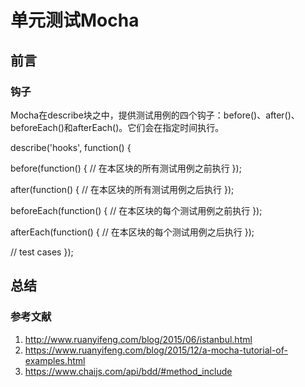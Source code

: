 # 单元测试Mocha

## 前言

### 钩子

Mocha在describe块之中，提供测试用例的四个钩子：before()、after()、beforeEach()和afterEach()。它们会在指定时间执行。

describe('hooks', function() {

  before(function() {
    // 在本区块的所有测试用例之前执行
  });

  after(function() {
    // 在本区块的所有测试用例之后执行
  });

  beforeEach(function() {
    // 在本区块的每个测试用例之前执行
  });

  afterEach(function() {
    // 在本区块的每个测试用例之后执行
  });

  // test cases
});

## 总结

### 参考文献

1. <http://www.ruanyifeng.com/blog/2015/06/istanbul.html>
2. <https://www.ruanyifeng.com/blog/2015/12/a-mocha-tutorial-of-examples.html>
3. <https://www.chaijs.com/api/bdd/#method_include>
